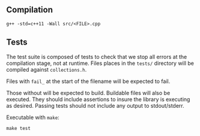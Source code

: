 
## Compilation

```
g++ -std=c++11 -Wall src/<FILE>.cpp
```







## Tests

The test suite is composed of tests to check that we stop all errors at the compilation stage, not at runtime.
Files places in the `tests/` directory will be compiled against `collections.h`.

Files with `fail_` at the start of the filename will be expected to fail.

Those without will be expected to build.
Buildable files will also be executed.
They should include assertions to insure the library is executing as desired.
Passing tests should not include any output to stdout/stderr.


Executable with `make`:
```
make test
```



